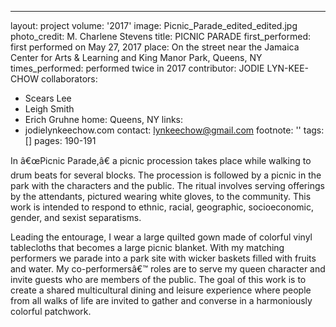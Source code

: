 ---
layout: project
volume: '2017'
image: Picnic_Parade_edited_edited.jpg
photo_credit: M. Charlene Stevens
title: PICNIC PARADE
first_performed: first performed on May 27, 2017
place: On the street near the Jamaica Center for Arts & Learning and King Manor Park,
  Queens, NY
times_performed: performed twice in 2017
contributor: JODIE LYN-KEE-CHOW
collaborators:
- Scears Lee
- Leigh Smith
- Erich Gruhne
home: Queens, NY
links:
- jodielynkeechow.com
contact: lynkeechow@gmail.com
footnote: ''
tags: []
pages: 190-191



In â€œPicnic Parade,â€ a picnic procession takes place while walking to drum beats for several blocks. The procession is followed by a picnic in the park with the characters and the public. The ritual involves serving offerings by the attendants, pictured wearing white gloves, to the community. This work is intended to respond to ethnic, racial, geographic, socioeconomic, gender, and sexist separatisms.

Leading the entourage, I wear a large quilted gown made of colorful vinyl tablecloths that becomes a large picnic blanket. With my matching performers we parade into a park site with wicker baskets filled with fruits and water. My co-performersâ€™ roles are to serve my queen character and invite guests who are members of the public. The goal of this work is to create a shared multicultural dining and leisure experience where people from all walks of life are invited to gather and converse in a harmoniously colorful patchwork.
